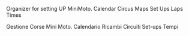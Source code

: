 Organizer for setting UP MiniMoto.
Calendar
Circus Maps
Set Ups
Laps Times

Gestione Corse Mini Moto.
Calendario
Ricambi
Circuiti
Set-ups
Tempi